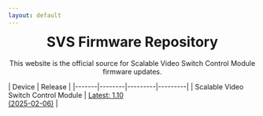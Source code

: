 ```yaml
---
layout: default
---
```


<h1 align="center" style="margin-top: 0px;">SVS Firmware Repository</h1>
<p align="center" >This website is the official source for Scalable Video Switch Control Module firmware updates. </p>

| Device | Release |
|-------|--------|---------|---------|
| Scalable Video Switch Control Module | [Latest: 1.10<br/>(2025-02-06)](Control.md) |

<p style="margin:20px;"></p>

